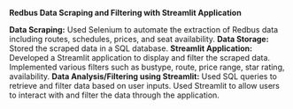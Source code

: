 **Redbus Data Scraping and Filtering with Streamlit Application**

**Data Scraping:**
Used Selenium to automate the extraction of Redbus data including routes, schedules, prices, and seat availability.
**Data Storage:**
Stored the scraped data in a SQL database.
**Streamlit Application:**
Developed a Streamlit application to display and filter the scraped data.
Implemented various filters such as bustype, route, price range, star rating, availability.
**Data Analysis/Filtering using Streamlit:**
Used SQL queries to retrieve and filter data based on user inputs.
Used Streamlit to allow users to interact with and filter the data through the application.
